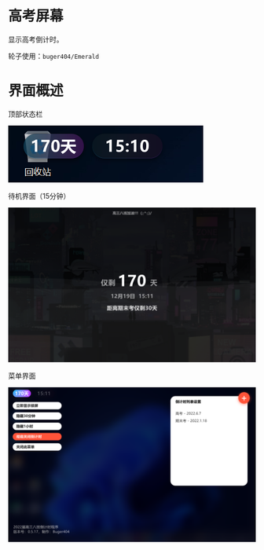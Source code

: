 # 高考屏幕

显示高考倒计时。

轮子使用：`buger404/Emerald`

# 界面概述

顶部状态栏

![img](s1.png)

待机界面（15分钟）

![img](s3.png)

菜单界面

![img](s2.png)